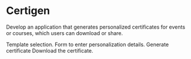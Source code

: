 # Certigen
Develop an application that generates personalized certificates for events or courses, which users can download or share.

Template selection.
Form to enter personalization details.
Generate certificate
Download the certificate.
